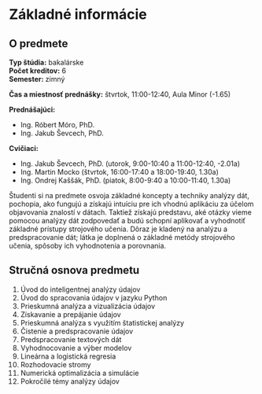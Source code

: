 # Základné informácie 

## O predmete

**Typ štúdia:** bakalárske  
**Počet kreditov:** 6  
**Semester:** zimný     

**Čas a miestnosť prednášky:**  štvrtok, 11:00-12:40, Aula Minor (-1.65)     

**Prednášajúci:** 
* Ing. Róbert Móro, PhD. 
* Ing. Jakub Ševcech, PhD.  

**Cvičiaci:**
* Ing. Jakub Ševcech, PhD. (utorok, 9:00-10:40 a 11:00-12:40, -2.01a)
* Ing. Martin Mocko (štvrtok, 16:00-17:40 a 18:00-19:40, 1.30a) 
* Ing. Ondrej Kaššák, PhD. (piatok, 8:00-9:40 a 10:00-11:40, 1.30a)

Študenti si na predmete osvoja základné koncepty a techniky analýzy dát, pochopia, ako fungujú a získajú intuíciu pre ich vhodnú aplikáciu za účelom objavovania znalostí v dátach. Taktiež získajú predstavu, aké otázky vieme pomocou analýzy dát zodpovedať a budú schopní aplikovať a vyhodnotiť základné prístupy strojového učenia. Dôraz je kladený na analýzu a predspracovanie dát; látka je doplnená o základné metódy strojového učenia, spôsoby ich vyhodnotenia a porovnania.

## Stručná osnova predmetu

1. Úvod do inteligentnej analýzy údajov
2. Úvod do spracovania údajov v jazyku Python
3. Prieskumná analýza a vizualizácia údajov
4. Získavanie a prepájanie údajov
5. Prieskumná analýza s využitím štatistickej analýzy
6. Čistenie a predspracovanie údajov
7. Predspracovanie textových dát
8. Vyhodnocovanie a výber modelov
9. Lineárna a logistická regresia
10. Rozhodovacie stromy
11. Numerická optimalizácia a simulácie
12. Pokročilé témy analýzy údajov